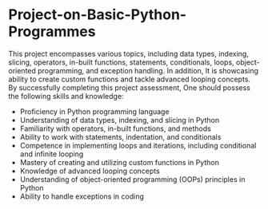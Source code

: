 # Project-on-Basic-Python-Programmes
This project encompasses various topics, including data types, indexing, slicing, operators, in-built functions, statements, conditionals, loops, object-oriented programming, and exception handling. In addition, It is showcasing ability to create custom functions and tackle advanced looping concepts.
By successfully completing this project assessment, One should possess the following skills and knowledge:
- Proficiency in Python programming language
- Understanding of data types, indexing, and slicing in Python
- Familiarity with operators, in-built functions, and methods
- Ability to work with statements, indentation, and conditionals
- Competence in implementing loops and iterations, including conditional and infinite looping
- Mastery of creating and utilizing custom functions in Python
- Knowledge of advanced looping concepts
- Understanding of object-oriented programming (OOPs) principles in Python
- Ability to handle exceptions in coding

